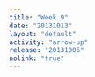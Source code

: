 ```yaml
---
title: "Week 9"
date: "20131013"
layout: "default"
activity: "arrow-up"
release: "20131006"
nolink: "true"
---
```



